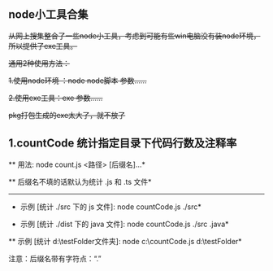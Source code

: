 ## node小工具合集

~~从网上搜集整合了一些node小工具，考虑到可能有些win电脑没有装node环境，所以提供了exe工具。~~

~~通用2种使用方法：~~

~~1.使用node环境 ：node node脚本 参数......~~

~~2.使用exe工具：exe 参数......~~

~~pkg打包生成的exe太大了，就不放了~~



## 1.countCode  统计指定目录下代码行数及注释率

 ** 用法: node count.js <路径> [后缀名]...*

 ** 后缀名不填的话默认为统计 .js 和 .ts 文件*

***

 * 示例 [统计 ./src 下的 js 文件]: node countCode.js ./src*

 * 示例 [统计 ./dist 下的 java 文件]: node countCode.js ./src .java*

 ** 示例 [统计 d:\testFolder文件夹]: node c:\countCode.js d:\testFolder*

注意：后缀名带有字符点：“.”